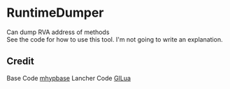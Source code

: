 # RuntimeDumper

Can dump RVA address of methods  
See the code for how to use this tool. I'm not going to write an explanation.

## Credit

Base Code [mhypbase](https://github.com/wcjqwq/mhypbase)
Lancher Code [GILua](https://github.com/azzu0/GILua)

